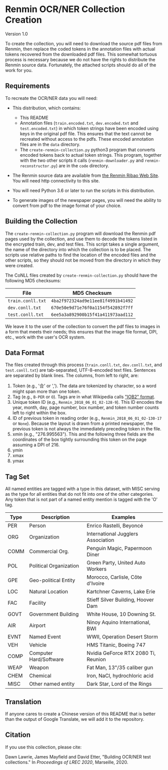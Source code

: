 # Renmin OCR/NER Collection Creation

Version 1.0

To create the collection, you will need to download the source pdf files from Renmin, then replace the coded tokens in the annotation files with actual tokens recovered from the downloaded pdf files. This somewhat tortuous process is necessary because we do not have the rights to distribute the Renmin source data. Fortunately, the attached scripts should do all of the work for you.

## Requirements

To recreate the OCR/NER data you will need:

* This distribution, which contains:
    * This README
    * Annotation files (```train.encoded.txt```, ```dev.encoded.txt``` and ```test.encoded.txt```) in which token strings have been encoded using keys in the original pdf file. This ensures that the text cannot be recreated without access to the pdfs. These encoded annotation files are in the ```data``` directory.
    * The ```create-renmin-collection.py``` python3 program that converts encoded tokens back to actual token strings. This program, together with the two other scripts it calls (```renmin-downloader.py``` and ```renmin-reconstructor.py```) are in the ```code``` directory.

* The Renmin source data are available from
[the Renmin Ribao Web Site](http://paper.people.com.cn/rmrb). You will need http connectivity to this site.

* You will need Python 3.6 or later to run the scripts in this distribution.

* To generate images of the newspaper pages, you will need the ability to convert from pdf to the image format of your choice.

## Building the Collection

The ```create-renmin-collection.py``` program will download the Renmin pdf pages used by the collection, and use them to decode the tokens listed in the encrypted train, dev, and test files. This script takes a single argument, the name of the directory into which the collection is to be placed. The scripts use relative paths to find the location of the encoded files and the other scripts, so they should not be moved from the directory in which they were created.

The CoNLL files created by ```create-renmin-collection.py``` should have the following MD5 checksums:

File                  | MD5 Checksum
----------------------|-------------
```train.conll.txt``` | ```4ba2f972324ad9e11ee81f4991b41492```
```dev.conll.txt```   | ```670e50e9d71e76f0a1154f542892f7ff```
```test.conll.txt```  | ```6ee5a3a892900b15f41a411973aad112```



We leave it to the user of the collection to convert the pdf files to images in a form that meets their needs; this ensures that the image file format, DPI, etc., work with the user's OCR system.

## Data Format

The files created through this process (```train.conll.txt```, ```dev.conll.txt```, and ```test.conll.txt```) are tab-separated, UTF-8-encoded text files. Sentences are separated by blank lines. The columns, from left to right, are:

1. Token (e.g., '合' or ','). The data are tokenized by character, so a word might span more than one token.
2. Tag (e.g., ```B-PER``` or ```O```). Tags are in what Wikipedia calls ["IOB2" format](https://en.wikipedia.org/wiki/Inside%E2%80%93outside%E2%80%93beginning_(tagging)).
3. Unique token ID (e.g., ```Renmin_2018_06_01_02-128-9```). This ID encodes the year, month, day, page number, box number, and token number counts left to right within the box.
4. ID of previous token in reading order (e.g., ```Renmin_2018_06_01_02-130-17``` or ```None```). Because the layout is drawn from a printed newspaper, the previous token is not always the immediately preceding token in the file.
5. xmin (e.g., "276.995563"). This and the following three fields are the coordinates of the box tightly surrounding this token on the page assuming a DPI of 216.
6. ymin
7. xmax
8. ymax

## Tag Set

All named entities are tagged with a type in this dataset, with MISC serving as the type for all entities that do not fit into one of the other categories. Any token that is not part of a named entity mention is tagged with the 'O' tag.

Type     | Description            | Examples
---------|------------------------|----------
PER      | Person                 | Enrico Rastelli, Beyoncé
ORG      | Organization           | International Jugglers Association
COMM     | Commercial Org.        | Penguin Magic, Papermoon Diner
POL      | Political Organization | Green Party, United Auto Workers
GPE      | Geo-political Entity   | Morocco, Carlisle, Côte d'Ivoire
LOC      | Natural Location       | Kartchner Caverns, Lake Erie
FAC      | Facility               | Stieff Silver Building, Hoover Dam
GOVT     | Government Building    | White House, 10 Downing St.
AIR      | Airport                | Ninoy Aquino International, BWI
EVNT     | Named Event            | WWII, Operation Desert Storm
VEH      | Vehicle                | HMS Titanic, Boeing 747
COMP     | Computer Hard/Software | Nvidia GeForce RTX 2080 Ti, Reunion
WEAP     | Weapon                 | Fat Man, 13"/35 caliber gun 
CHEM     | Chemical               | Iron, NaCl, hydrochloric acid
MISC     | Other named entity     | Dark Star, Lord of the Rings

## Translation

If anyone cares to create a Chinese version of this README that is better than the output of Google Translate, we will add it to the repository.

## Citation

If you use this collection, please cite:

Dawn Lawrie, James Mayfield and David Etter, "Building OCR/NER test collections." In *Proceedings of LREC 2020*, Marseille, 2020.
